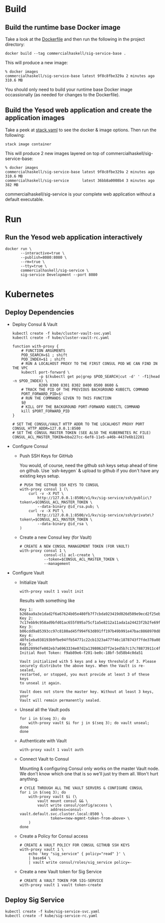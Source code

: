 # Build

## Build the runtime base Docker image

Take a look at the [Dockerfile](Dockerfile) and then run the following in the
project directory:

    docker build --tag commercialhaskell/sig-service-base .

This will produce a new image:

    % docker images
    commercialhaskell/sig-service-base latest 9f8c8fbe329a 2 minutes ago 310.6 MB

You should only need to build your runtime base Docker image
occassionally (as needed for changes to the Dockerfile).

## Build the Yesod web application and create the application images

Take a peek at [stack.yaml](stack.yaml) to see the docker & image options.  Then
run the following:

    stack image container

This will produce 2 new images layered on top of
commercialhaskell/sig-service-base:

    % docker images
    commercialhaskell/sig-service-base latest 9f8c8fbe329a 2 minutes ago 310.6 MB
    commercialhaskell/sig-service      latest 36bb8a0008b4 3 minutes ago 382 MB

commercialhaskell/sig-service is your complete web application
without a default executable.

# Run

## Run the Yesod web application interactively

    docker run \
           --interactive=true \
           --publish=8080:8080 \
           --rm=true \
           --tty=true \
           commercialhaskell/sig-service \
           sig-service Development --port 8080

# Kubernetes

## Deploy Dependencies

-   Deploy Consul & Vault
    
        kubectl create -f kube/cluster-vault-svc.yaml
        kubectl create -f kube/cluster-vault-rc.yaml
    
        function with-proxy {
            # FUNCTION ARGUMENTS
            POD_SEARCH=$1 ; shift
            POD_INDEX=$1 ; shift
            # RUN A LOCALHOST PROXY TO THE FIRST CONSUL POD WE CAN FIND IN THE VPC
            kubectl port-forward \
                    -p $(kubectl get po|grep $POD_SEARCH|cut -d' ' -f1|head -n $POD_INDEX) \
                    8200 8300 8301 8302 8400 8500 8600 &
            # TRACK THE PID OF THE PREVIOUS BACKGROUND KUBECTL COMMAND
            PORT_FORWARD_PID=$!
            # RUN THE COMMANDS GIVEN TO THIS FUNCTION
            $@
            # KILL OFF THE BACKGROUND PORT-FORWARD KUBECTL COMMAND
            kill $PORT_FORWARD_PID
        }
    
        # SET THE CONSUL/VAULT HTTP ADDR TO THE LOCALHOST PROXY PORT
        CONSUL_HTTP_ADDR=127.0.0.1:8500
        # SET THE CONSUL MASTER TOKEN (SEE ALSO THE KUBERNETES RC FILE)
        CONSUL_ACL_MASTER_TOKEN=bba227cc-6ef8-11e5-a46b-4437e6b12281

-   Configure Consul
    -   Push SSH Keys for GitHub
        
        You would, of course, need the github ssh keys setup ahead of
        time on github. Use \`ssh-keygen\` & upload to github if you
        don't have any existing keys setup.
        
            # PUSH THE GITHUB SSH KEYS TO CONSUL
            with-proxy consul 1 (\
                curl -v -X PUT \
                    http://127.0.0.1:8500/v1/kv/sig-service/ssh/public\?token\=$CONSUL_ACL_MASTER_TOKEN \
                    --data-binary @id_rsa.pub; \
                curl -v -X PUT \
                    http://127.0.0.1:8500/v1/kv/sig-service/ssh/private\?token\=$CONSUL_ACL_MASTER_TOKEN \
                    --data-binary @id_rsa \
            )
    
    -   Create a new Consul key (for Vault)
        
            # CREATE A NEW CONSUL MANAGEMENT TOKEN (FOR VAULT)
            with-proxy consul 1 \
                       consul-cli acl-create \
                       --token=$CONSUL_ACL_MASTER_TOKEN \
                       --management

-   Configure Vault
    -   Initialize Vault
        
            with-proxy vault 1 vault init
        
        Results with something like 
        
            Key 1: b268aa9a3e1dad2f6a67624b05e480fb7f7cbda923419d026d509e9ecd2f25eb01
            Key 2: 7c17ebb9c958ad9bfd01ac655f895a75cf1a5e8212a11ada1a24423f2b2fe69f02
            Key 3: b06cdd9a85393cc97c8180ad45f994f63d891ff197b49b991e47bac8868970d803
            Key 4: 48fe1eba938193b9fbe94ffb54771c22cb1323a477f46c1878743f7fde378a0804
            Key 5: 84852899dfe002eb7a6963334e07d2a1398062d7f2e1ed5b7c17c78873911c4f05
            Initial Root Token: f9ab89e6-f201-be0c-18bf-5d58b4c0da51
            
            Vault initialized with 5 keys and a key threshold of 3. Please
            securely distribute the above keys. When the Vault is re-sealed,
            restarted, or stopped, you must provide at least 3 of these keys
            to unseal it again.
            
            Vault does not store the master key. Without at least 3 keys, your
            Vault will remain permanently sealed.
    
    -   Unseal all the Vault pods
        
            for i in $(seq 3); do
                with-proxy vault $i for j in $(seq 3); do vault unseal; done
            done
    
    -   Authenticate with Vault
        
            with-proxy vault 1 vault auth
    
    -   Connect Vault to Consul
        
        Mounting & configuring Consul only works on the master Vault
        node.  We don't know which one that is so we'll just try them
        all. Won't hurt anything.
        
            # CYCLE THROUGH ALL THE VAULT SERVERS & CONFIGURE CONSUL
            for i in $(seq 3); do
                with-proxy vault $i (\
                    vault mount consul && \
                    vault write consul/config/access \
                          address=consul-vault.default.svc.cluster.local:8500 \
                          token=<new-mgmnt-token-from-above> \
                )
            done
    
    -   Create a Policy for Consul access
        
            # CREATE A VAULT POLICY FOR CONSUL GITHUB SSH KEYS
            with-proxy vault 1 \
                echo 'key "sig_service" { policy="read" }' \
                | base64 \
                | vault write consul/roles/sig_service policy=-
    
    -   Create a new Vault token for Sig Service 
        
            # CREATE A VAULT TOKEN FOR SIG-SERVICE
            with-proxy vault 1 vault token-create

## Deploy Sig Service

    kubectl create -f kube/sig-service-svc.yaml
    kubectl create -f kube/sig-service-rc.yaml
